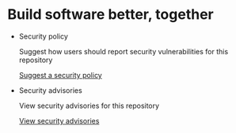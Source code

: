 # Build software better, together

* Security policy

   Suggest how users should report security vulnerabilities for this repository

   [Suggest a security policy](https://github.com/ryanjamurphy/DEVONlink-obsidian/security/policy)

* Security advisories

   View security advisories for this repository

  [View security advisories](https://github.com/ryanjamurphy/DEVONlink-obsidian/security/advisories)

